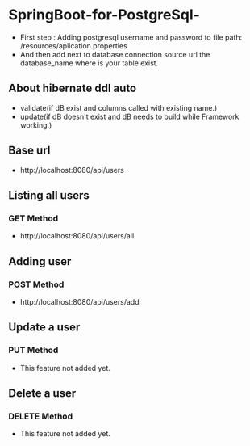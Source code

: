# SpringBoot-for-PostgreSql-

* First step : Adding postgresql username and password to file path: /resources/aplication.properties
* And then add next to database connection source url the database_name where is your table exist.


## About hibernate ddl auto
* validate(if dB exist and columns called with  existing name.)
* update(if dB doesn't exist and dB needs to build while Framework working.)

## Base url
* http://localhost:8080/api/users

## Listing all users
### GET Method
* http://localhost:8080/api/users/all

## Adding  user
### POST Method
* http://localhost:8080/api/users/add

## Update a user
### PUT Method
* This feature not added yet.

## Delete a user
### DELETE Method
* This feature not added yet.
